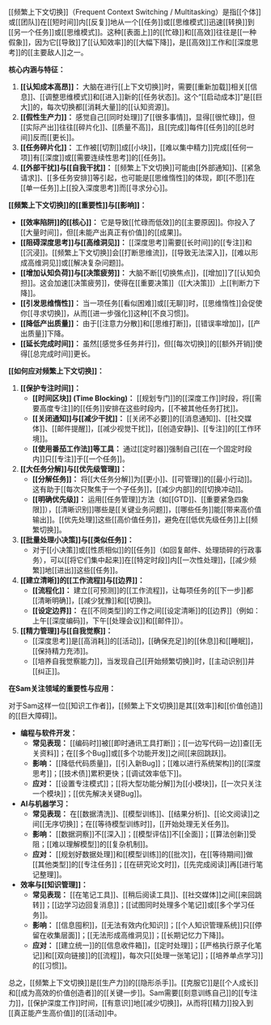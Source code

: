 [[频繁上下文切换]]（Frequent Context Switching / Multitasking）是指[[个体]]或[[团队]]在[[短时间]]内[[反复]]地从一个[[任务]]或[[思维模式]]迅速[[转换]]到[[另一个任务]]或[[思维模式]]。这种[[表面上]]的[[忙碌]]和[[高效]]往往是[[一种假象]]，因为它[[导致]]了[[认知效率]]的[[大幅下降]]，是[[高效]]工作和[[深度思考]]的[[主要敌人]]之一。

**核心内涵与特征：**

1.  **[[认知成本高昂]]：** 大脑在进行[[上下文切换]]时，需要[[重新加载]]相关[[信息]]、[[调整思维模式]]和[[进入]]新的[[任务状态]]。这个“[[启动成本]]”是[[巨大]]的，每次切换都[[消耗大量]]的[[认知资源]]。
2.  **[[假性生产力]]：** 感觉自己[[同时处理]]了[[很多事情]]，显得[[很忙碌]]，但[[实际产出]]往往[[碎片化]]、[[质量不高]]，且[[完成]]每件[[任务]]的[[总时间]]反而[[更长]]。
3.  **[[任务碎片化]]：** 工作被[[切割]]成[[小块]]，[[难以集中精力]]完成[[任何一项]]有[[深度]]或[[需要连续性思考]]的[[任务]]。
4.  **[[外部干扰]]与[[自我干扰]]：** [[频繁上下文切换]]可能由[[外部通知]]、[[紧急请求]]、[[多任务安排]]等引起，也可能是[[思维惰性]]的体现，即[[不愿]]在[[单一任务]]上[[投入深度思考]]而[[寻求分心]]。

**[[频繁上下文切换]]的[[重要性]]与[[影响]]：**

*   **[[效率陷阱]]的[[核心]]：** 它是导致[[忙碌而低效]]的[[主要原因]]。你投入了[[大量时间]]，但[[未能产出真正有价值]]的[[成果]]。
*   **[[阻碍深度思考]]与[[高维洞见]]：** [[深度思考]]需要[[长时间]]的[[专注]]和[[沉浸]]。[[频繁上下文切换]]会[[打断思维流]]，[[导致无法深入]]，[[难以形成高维洞见]]或[[解决复杂问题]]。
*   **[[增加认知负荷]]与[[决策疲劳]]：** 大脑不断[[切换焦点]]，[[增加]]了[[认知负担]]。这会加速[[决策疲劳]]，使得在[[重要决策]]（[[大决策]]）上[[判断力下降]]。
*   **[[引发思维惰性]]：** 当一项任务[[看似困难]]或[[无聊]]时，[[思维惰性]]会促使你[[寻求切换]]，从而[[进一步强化]]这种[[不良习惯]]。
*   **[[降低产出质量]]：** 由于[[注意力分散]]和[[思维打断]]，[[错误率增加]]，[[产出质量]]下降。
*   **[[延长完成时间]]：** 虽然[[感觉多任务并行]]，但[[每次切换]]的[[额外开销]]使得[[总完成时间]]更长。

**[[如何应对频繁上下文切换]]：**

1.  **[[保护专注时间]]：**
    *   **[[时间区块]] (Time Blocking)：** [[规划专门]]的[[深度工作]]时段，将[[需要高度专注]]的[[任务]]安排在这些时段内，[[不被其他任务打扰]]。
    *   **[[关闭通知]]与[[减少干扰]]：** [[关闭不必要]]的[[消息通知]]、[[社交媒体]]、[[邮件提醒]]，[[减少视觉干扰]]，[[创造安静]]、[[专注]]的[[工作环境]]。
    *   **[[使用番茄工作法]]等工具：** 通过[[定时器]]强制自己[[在一个固定时段内]]只[[专注]]于[[一个任务]]。
2.  **[[大任务分解]]与[[优先级管理]]：**
    *   **[[分解任务]]：** 将[[大任务分解]]为[[更小]]、[[可管理]]的[[最小行动]]。这有助于[[每次只聚焦于一个子任务]]，[[减少内部]]的[[切换冲动]]。
    *   **[[明确优先级]]：** 运用[[任务管理]]方法（如[[GTD]]、[[重要紧急四象限]]），[[清晰识别]]哪些是[[关键业务问题]]，[[哪些任务]]能[[带来高价值输出]]。[[优先处理]]这些[[高价值任务]]，避免在[[低优先级任务]]上[[频繁切换]]。
3.  **[[批量处理小决策]]与[[类似任务]]：**
    *   对于[[小决策]]或[[性质相似]]的[[任务]]（如回复邮件、处理琐碎的行政事务），可以[[将它们集中起来]]在[[特定时段]]内[[一次性处理]]，[[减少频繁]]地[[进出]]这些[[任务]]。
4.  **[[建立清晰]]的[[工作流程]]与[[边界]]：**
    *   **[[流程化]]：** 建立[[可预测]]的[[工作流程]]，让每项任务的[[下一步]]都[[清晰明确]]，[[减少犹豫]]和[[切换]]。
    *   **[[设定边界]]：** 在[[不同类型]]的工作之间[[设定清晰]]的[[边界]]（例如：上午[[深度编码]]，下午[[处理会议]]和[[邮件]]）。
5.  **[[精力管理]]与[[自我觉察]]：**
    *   [[深度思考]]是[[高消耗]]的[[活动]]，[[确保充足]]的[[休息]]和[[睡眠]]，[[保持精力充沛]]。
    *   [[培养自我觉察能力]]，当发现自己[[开始频繁切换]]时，[[主动识别]]并[[纠正]]。

**在Sam关注领域的重要性与应用：**

对于Sam这样一位[[知识工作者]]，[[频繁上下文切换]]是其[[效率]]和[[价值创造]]的[[巨大障碍]]。

*   **编程与软件开发：**
    *   **常见表现：** [[编码时]]被[[即时通讯工具打断]]；[[一边写代码一边]]查[[无关资料]]；在[[多个Bug]]或[[多个功能开发]]之间[[来回跳跃]]。
    *   **影响：** [[降低代码质量]]，[[引入新Bug]]；[[难以进行系统架构]]的[[深度思考]]；[[技术债]]累积更快；[[调试效率低下]]。
    *   **应对：** [[设置专注模式]]；[[将大型功能分解]]为[[小模块]]，[[一次只关注一个模块]]；[[优先解决关键Bug]]。
*   **AI与机器学习：**
    *   **常见表现：** 在[[数据清洗]]、[[模型训练]]、[[结果分析]]、[[论文阅读]]之间[[无序切换]]；在[[等待模型训练时]]，[[开始处理无关任务]]。
    *   **影响：** [[数据洞察]]不[[深入]]；[[模型评估]]不[[全面]]；[[算法创新]]受阻；[[难以理解模型]]的[[复杂机制]]。
    *   **应对：** [[规划好数据处理]]和[[模型训练]]的[[批次]]，在[[等待期间]]做[[其他类型]]的[[专注任务]]；[[在研究论文时]]，[[先完成阅读]]再[[进行笔记整理]]。
*   **效率与[[知识管理]]：**
    *   **常见表现：** [[在笔记工具]]、[[稍后阅读工具]]、[[社交媒体]]之间[[来回跳转]]；[[边学习边回复消息]]；[[试图同时处理多个笔记]]或[[多个学习任务]]。
    *   **影响：** [[信息囤积]]，[[无法有效内化知识]]；[[个人知识管理系统]]只[[停留在收集层面]]；[[无法形成高维洞见]]；[[长期记忆力下降]]。
    *   **应对：** [[建立统一]]的[[信息收件箱]]，[[定时处理]]；[[严格执行原子化笔记]]和[[双向链接]]的[[流程]]，每次只[[处理一张笔记]]；[[培养单点学习]]的[[习惯]]。

总之，[[频繁上下文切换]]是[[生产力]]的[[隐形杀手]]。[[克服它]]是[[个人成长]]和[[成为高效的价值创造者]]的[[关键一步]]。Sam需要[[刻意训练自己]]的[[专注力]]，[[保护深度工作]]时间，[[有意识]]地[[减少切换]]，从而将[[精力]]投入到[[真正能产生高价值]]的[[活动]]中。